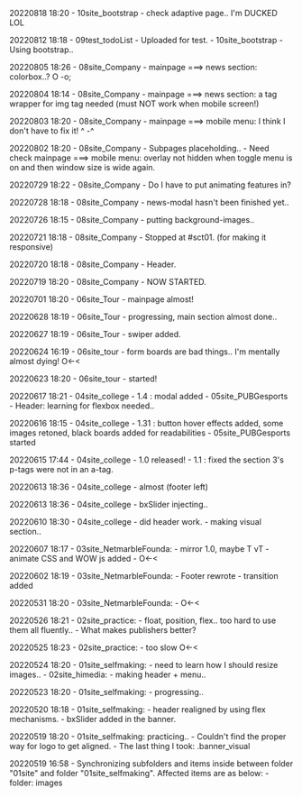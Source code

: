 20220818 18:20
    - 10site_bootstrap
        - check adaptive page.. I'm DUCKED LOL

20220812 18:18
    - 09test_todoList
        - Uploaded for test.
    - 10site_bootstrap
        - Using bootstrap..

20220805 18:26
    - 08site_Company
        - mainpage ===> news section: colorbox..? O -o;

20220804 18:14
    - 08site_Company
        - mainpage ===> news section: a tag wrapper for img tag needed (must NOT work when mobile screen!)

20220803 18:20
    - 08site_Company
        - mainpage ===> mobile menu: I think I don't have to fix it! ^ -^

20220802 18:20
    - 08site_Company
        - Subpages placeholding..
        - Need check mainpage ===> mobile menu: overlay not hidden when toggle menu is on and then window size is wide again.

20220729 18:22
    - 08site_Company
        - Do I have to put animating features in?

20220728 18:18
    - 08site_Company
        - news-modal hasn't been finished yet..

20220726 18:15
    - 08site_Company
        - putting background-images..

20220721 18:18
    - 08site_Company
        - Stopped at #sct01. (for making it responsive)

20220720 18:18
    - 08site_Company
        - Header.

20220719 18:20
    - 08site_Company
        - NOW STARTED.

20220701 18:20
    - 06site_Tour
        - mainpage almost!

20220628 18:19
    - 06site_Tour
        - progressing, main section almost done..

20220627 18:19
    - 06site_Tour
        - swiper added.

20220624 16:19
    - 06site_tour
        - form boards are bad things.. I'm mentally almost dying! O<-<

20220623 18:20
    - 06site_tour
        - started!

20220617 18:21
    - 04site_college
        - 1.4 : modal added
    - 05site_PUBGesports
        - Header: learning for flexbox needed..

20220616 18:15
    - 04site_college
        - 1.31 : button hover effects added, some images retoned, black boards added for readabilities
    - 05site_PUBGesports started

20220615 17:44
    - 04site_college
        - 1.0 released!
        - 1.1 : fixed the section 3's p-tags were not in an a-tag.

20220613 18:36
    - 04site_college
        - almost (footer left)

20220613 18:36
    - 04site_college
        - bxSlider injecting..

20220610 18:30
    - 04site_college
        - did header work.
        - making visual section..

20220607 18:17
    - 03site_NetmarbleFounda:
        - mirror 1.0, maybe T vT
        - animate CSS and WOW js added
        - O<-<

20220602 18:19
    - 03site_NetmarbleFounda:
        - Footer rewrote
        - transition added

20220531 18:20
    - 03site_NetmarbleFounda:
        - O<-<

20220526 18:21
    - 02site_practice:
        - float, position, flex.. too hard to use them all fluently..
        - What makes publishers better?

20220525 18:23
    - 02site_practice:
        - too slow O<-<

20220524 18:20
    - 01site_selfmaking:
        - need to learn how I should resize images..
    - 02site_himedia:
        - making header + menu..

20220523 18:20
    - 01site_selfmaking:
        - progressing..

20220520 18:18
    - 01site_selfmaking:
        - header realigned by using flex mechanisms.
        - bxSlider added in the banner.

20220519 18:20
    - 01site_selfmaking: practicing..
        - Couldn't find the proper way for logo to get aligned.
        - The last thing I took: .banner_visual

20220519 16:58
    - Synchronizing subfolders and items inside between folder "01site" and folder "01site_selfmaking". Affected items are as below:
        - folder: images